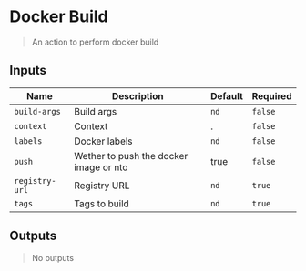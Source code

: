 
# Docker Build
> An action to perform docker build

## Inputs 

| Name | Description | Default | Required | 
| ---- | ----------- | ------- | -------- |
| `build-args` | Build args | `nd` | `false` |
| `context` | Context | . | `false` |
| `labels` | Docker labels | `nd` | `false` |
| `push` | Wether to push the docker image or nto | true | `false` |
| `registry-url` | Registry URL | `nd` | `true` |
| `tags` | Tags to build | `nd` | `true` |


## Outputs 
> No outputs
        